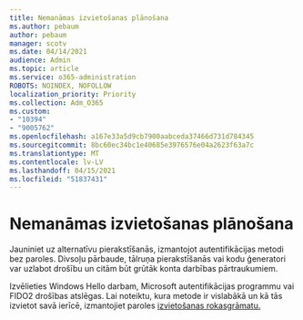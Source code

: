 ```yaml
---
title: Nemanāmas izvietošanas plānošana
ms.author: pebaum
author: pebaum
manager: scotv
ms.date: 04/14/2021
audience: Admin
ms.topic: article
ms.service: o365-administration
ROBOTS: NOINDEX, NOFOLLOW
localization_priority: Priority
ms.collection: Adm_O365
ms.custom:
- "10394"
- "9005762"
ms.openlocfilehash: a167e33a5d9cb7900aabceda37466d731d784345
ms.sourcegitcommit: 8bc60ec34bc1e40685e3976576e04a2623f63a7c
ms.translationtype: MT
ms.contentlocale: lv-LV
ms.lasthandoff: 04/15/2021
ms.locfileid: "51837431"
---
```

# <a name="plan-your-passwordless-deployment"></a>Nemanāmas izvietošanas plānošana

Jauniniet uz alternatīvu pierakstīšanās, izmantojot autentifikācijas metodi bez paroles. Divsoļu pārbaude, tālruņa pierakstīšanās vai kodu ģeneratori var uzlabot drošību un citām būt grūtāk konta darbības pārtraukumiem. 

Izvēlieties Windows Hello darbam, Microsoft autentifikācijas programmu vai FIDO2 drošības atslēgas. Lai noteiktu, kura metode ir vislabākā un kā tās izvietot savā ierīcē, izmantojiet paroles [izvietošanas rokasgrāmatu.](https://admin.microsoft.com/adminportal/home?#/modernonboarding/passwordlesssetup) 

